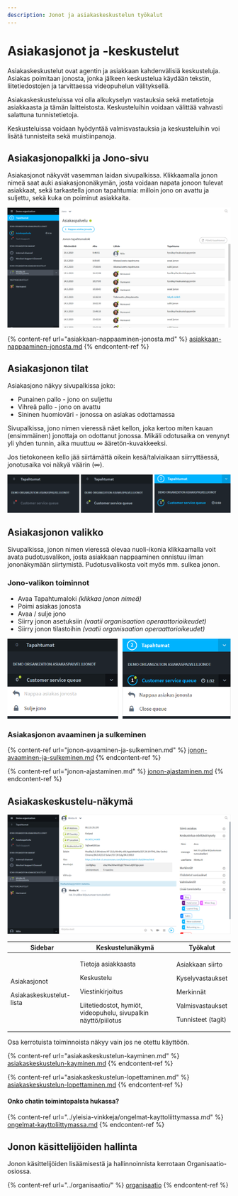 ```yaml
---
description: Jonot ja asiakaskeskustelun työkalut
---
```


# Asiakasjonot ja -keskustelut

Asiakaskeskustelut ovat agentin ja asiakkaan kahdenvälisiä keskusteluja. Asiakas poimitaan jonosta, jonka jälkeen keskustelua käydään tekstin, liitetiedostojen ja tarvittaessa videopuhelun välityksellä.

Asiakaskeskusteluissa voi olla alkukyselyn vastauksia sekä metatietoja asiakkaasta ja tämän laitteistosta. Keskusteluihin voidaan välittää vahvasti salattuna tunnistetietoja.

Keskusteluissa voidaan hyödyntää valmisvastauksia ja keskusteluihin voi lisätä tunnisteita sekä muistiinpanoja.

## Asiakasjonopalkki ja Jono-sivu

Asiakasjonot näkyvät vasemman laidan sivupalkissa. Klikkaamalla jonon nimeä saat auki asiakasjononäkymän, josta voidaan napata jonoon tulevat asiakkaat, sekä tarkastella jonon tapahtumia: milloin jono on avattu ja suljettu, sekä kuka on poiminut asiakkaita.

![Asiakasjono sivupalkissa sekä jononäkymä](../.gitbook/assets/customerchat-queue-and-queue-log.png)

{% content-ref url="asiakkaan-nappaaminen-jonosta.md" %}
[asiakkaan-nappaaminen-jonosta.md](asiakkaan-nappaaminen-jonosta.md)
{% endcontent-ref %}

## Asiakasjonon tilat

Asiakasjono näkyy sivupalkissa joko:&#x20;

* Punainen pallo - jono on suljettu
* Vihreä pallo - jono on avattu&#x20;
* Sininen huomioväri - jonossa on asiakas odottamassa

Sivupalkissa, jono nimen vieressä näet kellon, joka kertoo miten kauan (ensimmäinen) jonottaja on odottanut jonossa. Mikäli odotusaika on venynyt yli yhden tunnin, aika muuttuu ∞ ääretön-kuvakkeeksi.

Jos tietokoneen kello jää siirtämättä oikein kesä/talviaikaan siirryttäessä, jonotusaika voi näkyä väärin (∞).&#x20;

![Asiakasjono sivupalkissa: Suljettu (punainen), avattu (vihreä), asiakas jonossa (sininen)](../.gitbook/assets/queue-status-activity-fi.png)

## Asiakasjonon valikko

Sivupalkissa, jonon nimen vieressä olevaa nuoli-ikonia klikkaamalla voit avata pudotusvalikon, josta asiakkaan nappaaminen onnistuu ilman jononäkymään siirtymistä. Pudotusvalikosta voit myös mm. sulkea jonon.

### **Jono-valikon toiminnot**

* Avaa Tapahtumaloki _(klikkaa jonon nimeä)_
* Poimi asiakas jonosta
* Avaa / sulje jono
* Siirry jonon asetuksiin _(vaatii organisaation operaattorioikeudet)_
* Siirry jonon tilastoihin _(vaatii organisaation operaattorioikeudet)_

![Asiakasjonon valikko. Saat avattua valikon klikkaamalla nuoli-ikonia.](../.gitbook/assets/sidebar-queue-bar-menus-fi.png)

### Asiakasjonon avaaminen ja sulkeminen

{% content-ref url="jonon-avaaminen-ja-sulkeminen.md" %}
[jonon-avaaminen-ja-sulkeminen.md](jonon-avaaminen-ja-sulkeminen.md)
{% endcontent-ref %}

{% content-ref url="jonon-ajastaminen.md" %}
[jonon-ajastaminen.md](jonon-ajastaminen.md)
{% endcontent-ref %}

## Asiakaskeskustelu-näkymä <a href="#asiakaskeskustelu-nakyma" id="asiakaskeskustelu-nakyma"></a>

![Asiakaskeskustelu-näkymä](../.gitbook/assets/customerchat-start.png)

| Sidebar                                                          | Keskustelunäkymä                                                                                                                         | Työkalut                                                                                                        |
| ---------------------------------------------------------------- | ---------------------------------------------------------------------------------------------------------------------------------------- | --------------------------------------------------------------------------------------------------------------- |
| <p>Asiakasjonot</p><p>Asiakaskeskustelut-lista</p><p></p><p></p> | <p>Tietoja asiakkaasta</p><p>Keskustelu</p><p>Viestinkirjoitus</p><p>Liitetiedostot, hymiöt, videopuhelu, sivupalkin näyttö/piilotus</p> | <p>Asiakkaan siirto</p><p>Kyselyvastaukset</p><p>Merkinnät</p><p>Valmisvastaukset</p><p>Tunnisteet (tagit) </p> |

Osa kerrotuista toiminnoista näkyy vain jos ne otettu käyttöön.

{% content-ref url="asiakaskeskustelun-kayminen.md" %}
[asiakaskeskustelun-kayminen.md](asiakaskeskustelun-kayminen.md)
{% endcontent-ref %}

{% content-ref url="asiakaskeskustelun-lopettaminen.md" %}
[asiakaskeskustelun-lopettaminen.md](asiakaskeskustelun-lopettaminen.md)
{% endcontent-ref %}

#### Onko chatin toimintopalsta hukassa?

{% content-ref url="../yleisia-vinkkeja/ongelmat-kayttoliittymassa.md" %}
[ongelmat-kayttoliittymassa.md](../yleisia-vinkkeja/ongelmat-kayttoliittymassa.md)
{% endcontent-ref %}

## Jonon käsittelijöiden hallinta <a href="#jonon-kasittelijoiden-hallinta" id="jonon-kasittelijoiden-hallinta"></a>

Jonon käsittelijöiden lisäämisestä ja hallinnoinnista kerrotaan Organisaatio-osiossa.

{% content-ref url="../organisaatio/" %}
[organisaatio](../organisaatio/)
{% endcontent-ref %}
